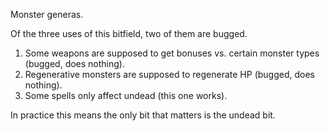 Monster generas.

Of the three uses of this bitfield, two of them are bugged.

1. Some weapons are supposed to get bonuses vs. certain monster types
   (bugged, does nothing).
2. Regenerative monsters are supposed to regenerate HP (bugged, does
   nothing).
3. Some spells only affect undead (this one works).

In practice this means the only bit that matters is the undead bit.
